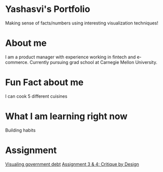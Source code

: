 # Yashasvi's Portfolio
Making sense of facts/numbers using interesting visualization techniques!

# About me
I am a product manager with experience working in fintech and e-commerce. Currently pursuing grad school at Carnegie Mellon University.

# Fun Fact about me
I can cook 5 different cuisines

# What I am learning right now
Building habits

# Assignment
[Visualing government debt](https://yashasvm1.github.io/Portfolio/dataviz2)
[Assignment 3 & 4: Critique by Design](https://yashasvm1.github.io/Portfolio/dataviz2)
